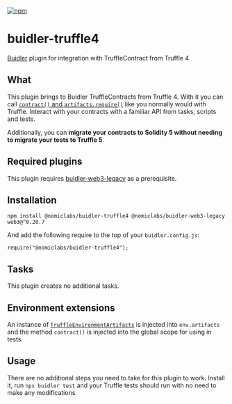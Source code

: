[![npm](https://img.shields.io/npm/v/@nomiclabs/buidler-truffle4.svg)](https://www.npmjs.com/package/@nomiclabs/buidler-truffle4)


# buidler-truffle4
[Buidler](http://getbuidler.com) plugin for integration with TruffleContract from Truffle 4

## What
This plugin brings to Buidler TruffleContracts from Truffle 4. With it you can call [`contract()` and `artifacts.require()`](https://truffleframework.com/docs/truffle/testing/writing-tests-in-javascript) like you normally would with Truffle. Interact with your contracts with a familiar API from tasks, scripts and tests.

Additionally, you can **migrate your contracts to Solidity 5 without needing to migrate your tests to Truffle 5**.

## Required plugins
This plugin requires [buidler-web3-legacy](https://github.com/nomiclabs/buidler/tree/master/packages/buidler-web3-legacy) as a prerequisite.

## Installation
```
npm install @nomiclabs/buidler-truffle4 @nomiclabs/buidler-web3-legacy web3@^0.20.7
```

And add the following require to the top of your ```buidler.config.js```:

```require("@nomiclabs/buidler-truffle4");```

## Tasks
This plugin creates no additional tasks.

## Environment extensions
An instance of [`TruffleEnvironmentArtifacts`](./src/artifacts.ts) is injected into `env.artifacts` and the method `contract()` is injected into the global scope for using in tests.

## Usage
There are no additional steps you need to take for this plugin to work. Install it, run `npx buidler test` and your Truffle tests should run with no need to make any modifications.
